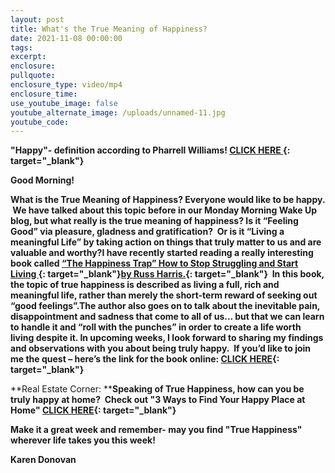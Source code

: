 ```yaml
---
layout: post
title: What's the True Meaning of Happiness?
date: 2021-11-08 00:00:00
tags:
excerpt:
enclosure:
pullquote:
enclosure_type: video/mp4
enclosure_time:
use_youtube_image: false
youtube_alternate_image: /uploads/unnamed-11.jpg
youtube_code:
---
```

**"Happy"- definition according to Pharrell Williams\!&nbsp;[CLICK HERE&nbsp;](https://t.e2ma.net/click/3nb1id/zwff20l/37ysze){: target="_blank"}**

**Good Morning\!&nbsp;**

**What is the True Meaning of Happiness? Everyone would like to be happy. &nbsp;We have talked about this topic before in our Monday Morning Wake Up blog, but what really is the true meaning of happiness? Is it “Feeling Good” via pleasure, gladness and gratification?&nbsp; Or is it “Living a meaningful Life” by taking action on things that truly matter to us and are valuable and worthy?I have recently started reading a really interesting book called&nbsp;[“The Happiness Trap” How to Stop Struggling and Start Living&nbsp;](https://t.e2ma.net/click/3nb1id/zwff20l/j0zsze){: target="_blank"}[by Russ Harris.](https://t.e2ma.net/click/3nb1id/zwff20l/zs0sze){: target="_blank"}&nbsp; In this book, the topic of true happiness is described as living a full, rich and meaningful life, rather than merely the short-term reward of seeking out “good feelings”.The author also goes on to talk about the inevitable pain, disappointment and sadness that come to all of us... but that we can learn to handle it and “roll with the punches” in order to create a life worth living despite it. In upcoming weeks, I look forward to sharing my findings and observations with you about being truly happy.&nbsp; If you’d like to join me the quest – here’s the link for the book online:&nbsp;[CLICK HERE](https://t.e2ma.net/click/3nb1id/zwff20l/fl1sze){: target="_blank"}**

**Real Estate Corner:&nbsp;****Speaking of True Happiness, how can you be truly happy at home?&nbsp; Check out "3 Ways to Find Your Happy Place at Home"&nbsp;[CLICK HERE](https://t.e2ma.net/click/3nb1id/zwff20l/vd2sze){: target="_blank"}**

**Make it a great week and remember- may you find "True Happiness" wherever life takes you this week\!**

**Karen Donovan**&nbsp;
